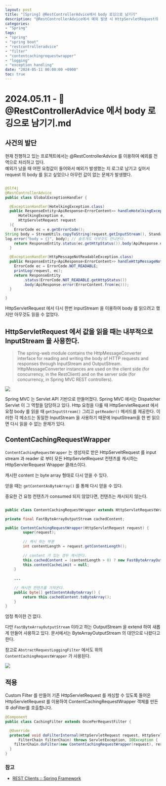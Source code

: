 ```yaml
---
layout: post
title: "[Spring] @RestControllerAdvice에서 body 로깅으로 남기기"
description: "@RestControllerAdvice에서 예외 발생 시 HttpServletRequest의 body를 로깅하려 할 때 발생하는 문제를 다룹니다. InputStream이 한 번만 읽을 수 있는 이유를 설명하고, ContentCachingRequestWrapper와 커스텀 필터를 사용하여 이 문제를 해결하는 방법을 제시합니다."
categories:
- "Spring"
tags:
- "spring"
- "spring boot"
- "restcontrolleradvice"
- "filter"
- "contentcachingrequestwrapper"
- "logging"
- "exception handling"
date: "2024-05-11 00:00:00 +0900"
toc: true
---
```


# 2024.05.11 -  🌱 @RestControllerAdvice 에서 body 로깅으로 남기기.md

## 사건의 발단
현재 진행하고 있는 프로젝트에서는 @RestControllerAdvice 를 이용하여 예외를 전역으로 처리하고 있다.  
예외가 났을 때 어떤 요청값이 들어와서 예외가 발생했는 지 로그로 남기고 싶어서 request 의 body 를 읽고 싶었으나 아무런 값이 없는 문제가 발생했다.
```java

@Slf4j
@RestControllerAdvice
public class GlobalExceptionHandler {

  @ExceptionHandler(HotelkingException.class)
  public ResponseEntity<ApiResponse<ErrorContent>> handleHotelkingException(
      HotelkingException e,
      HttpServletRequest request
  ){
    ErrorCode ec = e.getErrorCode();
String body = StreamUtils.copyToString(request.getInputStream(), StandardCharsets.UTF_8);
log.error("body = {}", body); // 슬프게도 아무것도 안나온다.
    return ResponseEntity.status(ec.getHttpStatus()).body(ApiResponse.error(ErrorContent.from(ec)));
  }

  @ExceptionHandler(HttpMessageNotReadableException.class)
  public ResponseEntity<ApiResponse<ErrorContent>> handleHttpMessageNotReadableException(HttpMessageNotReadableException e, HttpServletRequest request) {
    ErrorCode ec = ErrorCode.NOT_READABLE;
    printLog(request, ec);
    return ResponseEntity
        .status(ErrorCode.NOT_READABLE.getHttpStatus())
        .body(ApiResponse.error(ErrorContent.from(ec)));
  }

}
```

HttpServletRequest 에서 다시 한번 InputStream 을 이용하여 body 를 읽으려고 했지만 아무것도 읽을 수 없었다.


## HttpServletRequest 에서 값을 읽을 때는 내부적으로 InputStream 을 사용한다.

> The spring-web module contains the HttpMessageConverter interface for reading and writing the body of HTTP requests and responses through InputStream and OutputStream. HttpMessageConverter instances are used on the client side (for concurrency, in the RestClient) and on the server side (for concurrency, in Spring MVC REST controllers).

![](https://velog.velcdn.com/images/kmss6905/post/bc215933-2cc6-43a4-9a7f-36dc13766dee/image.png)


Spring MVC 는 Servlet API 기반으로 만들어졌다. Spring MVC 에서는 Dispatcher Servlet 이 그 역할을 담당하고 있다.
Http 요청을 다룰 때 HttpServletRequest 에서 요청 body 를 읽을 때 `getInputStream()` 그리고 `getReader()` 메서드를 제공한다.
이러한 각 메소드는 동일한 InputStream 을 사용하기 때문에 InputStream을 한 번 읽으면 다시 읽을 수 없는 문제가 있다.


## ContentCachingRequestWrapper
`ContentCachingRequestWrapper` 는 생성자로 받은 HttpServeltRequest 를 input stream 과 reader 로 부터 모든 HttpServletRequest 컨텐츠를 캐시하는 HttpServlerRequest Wrapper 클래스이다.

캐시한 content 는 byte array 형태로 다시 얻을 수 있다.

얻을 때는 `getContentAsByteArray()` 를 통해 다시 얻을 수 있다.

중요한 건 요청 컨텐츠가 consumed 되지 않았다면, 컨텐츠는 캐시되지 않는다.

```java

public class ContentCachingRequestWrapper extends HttpServletRequestWrapper {

private final FastByteArrayOutputStream cachedContent;

public ContentCachingRequestWrapper(HttpServletRequest request) {
		super(request);
		
		// 캐시 하는 부분
		int contentLength = request.getContentLength();
		
		// content 가 있는 경우 캐시한다.
		this.cachedContent = (contentLength > 0) ? new FastByteArrayOutputStream(contentLength) : new FastByteArrayOutputStream();
		this.contentCacheLimit = null;
	}
	
	...
	
	// 캐시한 컨텐츠를 가져온다.
	public byte[] getContentAsByteArray() {
		return this.cachedContent.toByteArray();
	}
}
```

엄청 특이한 건 없다.

다만 `FastByteArrayOutputStream` 이라고 하는 OutputStream 을 extend 하여 새롭게 만들어 사용하고 있다. 문서에서는 ByteArrayOutputStream 의 대안으로 나왔다고 한다.

참고로 `AbstractRequestLoggingFilter` 에서도 위의 `ContentCachingRequestWrapper` 가 사용된다.

![](https://velog.velcdn.com/images/kmss6905/post/8eb4fafc-4f37-4855-9bb4-8a8bc838a0d5/image.png)

## 적용

Custom Filter 를 만들어 기존 HttpServletRequest 를 캐싱할 수 있도록 들어온 HttpServletRequest 를 이용하여 ContentCachingRequestWrapper 객체를 만든 후 doFilter를 호출합니다.

```java
@Component
public class CachingFilter extends OncePerRequestFilter {

  @Override
  protected void doFilterInternal(HttpServletRequest request, HttpServletResponse response,
      FilterChain filterChain) throws ServletException, IOException {
    filterChain.doFilter(new ContentCachingRequestWrapper(request), response);
  }
}
```

### 참고
* [REST Clients :: Spring Framework](https://docs.spring.io/spring-framework/reference/integration/rest-clients.html#rest-message-conversion)